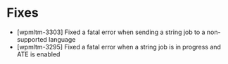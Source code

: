 # Fixes
* [wpmltm-3303] Fixed a fatal error when sending a string job to a non-supported language
* [wpmltm-3295] Fixed a fatal error when a string job is in progress and ATE is enabled